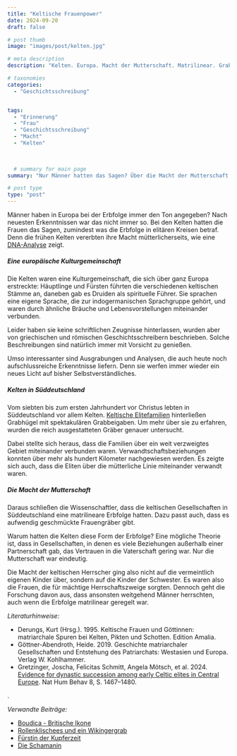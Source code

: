```yaml
---
title: "Keltische Frauenpower"
date: 2024-09-20
draft: false

# post thumb
image: "images/post/kelten.jpg"

# meta description
description: "Kelten. Europa. Macht der Mutterschaft. Matrilinear. Grabhügel. Süddeutschland. Verwandtschaft der Fürsten. Druiden. Kulturgemeinschaft. Römer und Griechen. indogermanische Sprachgruppe. DNA-Analyse. Kulturgemeinschaft."

# taxonomies
categories:
  - "Geschichtsschreibung"


tags:
  - "Erinnerung"
  - "Frau"
  - "Geschichtsschreibung"
  - "Macht"
  - "Kelten"

  
  
  # summary for main page
summary: "Nur Männer hatten das Sagen? Über die Macht der Mutterschaft bei den Kelten, den frühen Bewohnern Europas."

# post type
type: "post"
---
```


Männer haben in Europa bei der Erbfolge immer den Ton angegeben? Nach neuesten Erkenntnissen war das nicht immer so. Bei den Kelten hatten die Frauen das Sagen, zumindest was die Erbfolge in elitären Kreisen betraf. Denn die frühen Kelten vererbten ihre Macht mütterlicherseits, wie eine [DNA-Analyse](https://www.livescience.com/archaeology/early-celtic-elites-inherited-power-through-maternal-lines-ancient-dna-reveals) zeigt.


##### Eine europäische Kulturgemeinschaft

Die Kelten waren eine Kulturgemeinschaft, die sich über ganz Europa erstreckte: Häuptlinge und Fürsten führten die verschiedenen keltischen Stämme an, daneben gab es Druiden als spirituelle Führer. Sie sprachen eine eigene Sprache, die zur indogermanischen Sprachgruppe gehört, und waren durch ähnliche Bräuche und Lebensvorstellungen miteinander verbunden.

Leider haben sie keine schriftlichen Zeugnisse hinterlassen, wurden aber von griechischen und römischen Geschichtsschreibern beschrieben. Solche Beschreibungen sind natürlich immer mit Vorsicht zu genießen. 

Umso interessanter sind Ausgrabungen und Analysen, die auch heute noch aufschlussreiche Erkenntnisse liefern. Denn sie werfen immer wieder ein neues Licht auf bisher Selbstverständliches.

##### Kelten in Süddeutschland

Vom siebten bis zum ersten Jahrhundert vor Christus lebten in Süddeutschland vor allem Kelten. [Keltische Elitefamilien](https://www.mpg.de/21993103/0530-evan-verwandtschaft-und-herkunft-der-kelten-in-baden-wuerttemberg-150495-x) hinterließen Grabhügel mit spektakulären Grabbeigaben. Um mehr über sie zu erfahren, wurden die reich ausgestatteten Gräber genauer untersucht.

Dabei stellte sich heraus, dass die Familien über ein weit verzweigtes Gebiet miteinander verbunden waren. Verwandtschaftsbeziehungen konnten über mehr als hundert Kilometer nachgewiesen werden. Es zeigte sich auch, dass die Eliten über die mütterliche Linie miteinander verwandt waren.

##### Die Macht der Mutterschaft

Daraus schließen die Wissenschaftler, dass die keltischen Gesellschaften in Süddeutschland eine matrilineare Erbfolge hatten. Dazu passt auch, dass es aufwendig geschmückte Frauengräber gibt.

Warum hatten die Kelten diese Form der Erbfolge? Eine mögliche Theorie ist, dass in Gesellschaften, in denen es viele Beziehungen außerhalb einer Partnerschaft gab, das Vertrauen in die Vaterschaft gering war. Nur die Mutterschaft war eindeutig.

Die Macht der keltischen Herrscher ging also nicht auf die vermeintlich eigenen Kinder über, sondern auf die Kinder der Schwester. Es waren also die Frauen, die für mächtige Herrschaftszweige sorgten. Dennoch geht die Forschung davon aus, dass ansonsten weitgehend Männer herrschten, auch wenn die Erbfolge matrilinear geregelt war.


*Literaturhinweise:*
- Derungs, Kurt (Hrsg.). 1995. Keltische Frauen und Göttinnen: matriarchale Spuren bei Kelten, Pikten und Schotten. Edition Amalia.
- Göttner-Abendroth, Heide. 2019. Geschichte matriarchaler Gesellschaften und Entstehung des Patriarchats: Westasien und Europa. Verlag W. Kohlhammer.
- Gretzinger, Joscha, Felicitas Schmitt, Angela Mötsch, et al. 2024. [Evidence for dynastic succession among early Celtic elites in Central Europe](https://doi.org/10.1038/s41562-024-01888-7). Nat Hum Behav 8, S. 1467–1480. 




.

*Verwandte Beiträge:*
- [Boudica - Britische Ikone](https://www.erinnermich.eu/blog/boudica/)
- [Rollenklischees und ein Wikingergrab](https://www.erinnermich.eu/blog/wikingergrab/)
- [Fürstin der Kupferzeit](https://www.erinnermich.eu/blog/kupferzeit-fuerstin/)
- [Die Schamanin](https://www.erinnermich.eu/blog/schamanin/)
